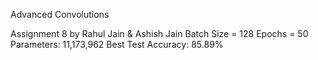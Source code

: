 Advanced Convolutions

Assignment 8 by Rahul Jain & Ashish Jain
Batch Size = 128
Epochs = 50
Parameters: 11,173,962
Best Test Accuracy: 85.89%
